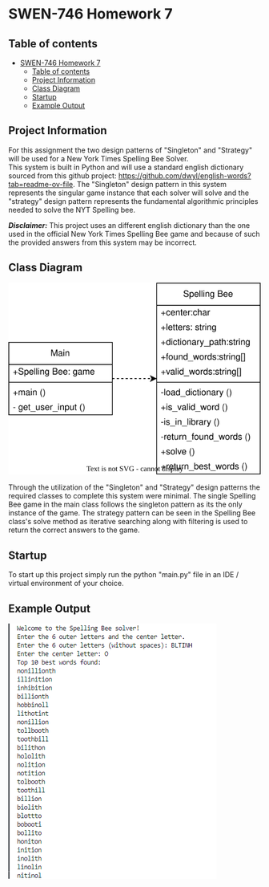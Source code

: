 # SWEN-746 Homework 7

## Table of contents

- [SWEN-746 Homework 7](#swen-746-homework-7)
  - [Table of contents](#table-of-contents)
  - [Project Information](#project-information)
  - [Class Diagram](#class-diagram)
  - [Startup](#startup)
  - [Example Output](#example-output)

## Project Information

For this assignment the two design patterns of "Singleton" and "Strategy" will be used for a  New York Times Spelling Bee Solver.  
This system is built in Python and will use a standard english dictionary sourced from this github project: <https://github.com/dwyl/english-words?tab=readme-ov-file>. The "Singleton" design pattern in this system represents the singular game instance that each solver will solve and the "strategy" design pattern represents the fundamental algorithmic principles needed to solve the NYT Spelling bee.

*__Disclaimer:__* This project uses an different english dictionary than the one used in the official New York Times Spelling Bee game and because of such the provided answers from this system may be incorrect.

## Class Diagram

![class_diagram](./assets/class-diagram.drawio.svg)

Through the utilization of the "Singleton" and "Strategy" design patterns the required classes to complete this system were minimal.  The single Spelling Bee game in the main class follows the singleton pattern as its the only instance of the game.  The strategy pattern can be seen in the Spelling Bee class's solve method as iterative searching along with filtering is used to return the correct answers to the game.

## Startup

To start up this project simply run the python "main.py" file in an IDE / virtual environment of your choice.

## Example Output

![example_output_1](./assets/example_output_1.png)
